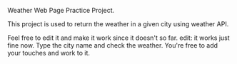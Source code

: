Weather Web Page Practice Project.

This project is used to return the weather in a given city using weather API.

Feel free to edit it and make it work since it doesn't so far.
    edit: it works just fine now.
Type the city name and check the weather.
You're free to add your touches and work to it. 
